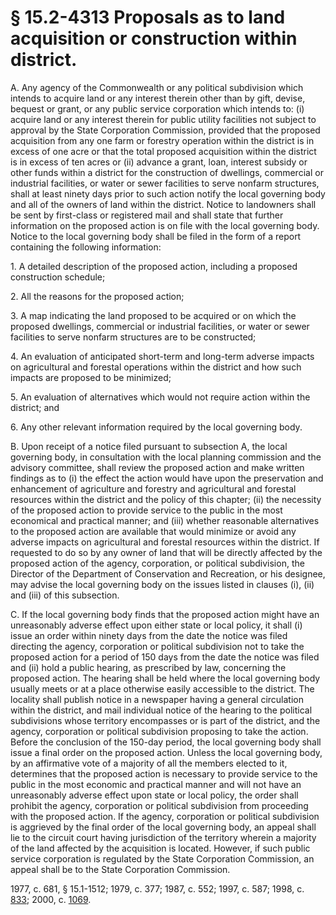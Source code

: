 # § 15.2-4313 Proposals as to land acquisition or construction within district.

<p>A. Any agency of the Commonwealth or any political subdivision which intends to acquire land or any interest therein other than by gift, devise, bequest or grant, or any public service corporation which intends to: (i) acquire land or any interest therein for public utility facilities not subject to approval by the State Corporation Commission, provided that the proposed acquisition from any one farm or forestry operation within the district is in excess of one acre or that the total proposed acquisition within the district is in excess of ten acres or (ii) advance a grant, loan, interest subsidy or other funds within a district for the construction of dwellings, commercial or industrial facilities, or water or sewer facilities to serve nonfarm structures, shall at least ninety days prior to such action notify the local governing body and all of the owners of land within the district. Notice to landowners shall be sent by first-class or registered mail and shall state that further information on the proposed action is on file with the local governing body. Notice to the local governing body shall be filed in the form of a report containing the following information:</p><p>1. A detailed description of the proposed action, including a proposed construction schedule;</p><p>2. All the reasons for the proposed action;</p><p>3. A map indicating the land proposed to be acquired or on which the proposed dwellings, commercial or industrial facilities, or water or sewer facilities to serve nonfarm structures are to be constructed;</p><p>4. An evaluation of anticipated short-term and long-term adverse impacts on agricultural and forestal operations within the district and how such impacts are proposed to be minimized;</p><p>5. An evaluation of alternatives which would not require action within the district; and</p><p>6. Any other relevant information required by the local governing body.</p><p>B. Upon receipt of a notice filed pursuant to subsection A, the local governing body, in consultation with the local planning commission and the advisory committee, shall review the proposed action and make written findings as to (i) the effect the action would have upon the preservation and enhancement of agriculture and forestry and agricultural and forestal resources within the district and the policy of this chapter; (ii) the necessity of the proposed action to provide service to the public in the most economical and practical manner; and (iii) whether reasonable alternatives to the proposed action are available that would minimize or avoid any adverse impacts on agricultural and forestal resources within the district. If requested to do so by any owner of land that will be directly affected by the proposed action of the agency, corporation, or political subdivision, the Director of the Department of Conservation and Recreation, or his designee, may advise the local governing body on the issues listed in clauses (i), (ii) and (iii) of this subsection.</p><p>C. If the local governing body finds that the proposed action might have an unreasonably adverse effect upon either state or local policy, it shall (i) issue an order within ninety days from the date the notice was filed directing the agency, corporation or political subdivision not to take the proposed action for a period of 150 days from the date the notice was filed and (ii) hold a public hearing, as prescribed by law, concerning the proposed action. The hearing shall be held where the local governing body usually meets or at a place otherwise easily accessible to the district. The locality shall publish notice in a newspaper having a general circulation within the district, and mail individual notice of the hearing to the political subdivisions whose territory encompasses or is part of the district, and the agency, corporation or political subdivision proposing to take the action. Before the conclusion of the 150-day period, the local governing body shall issue a final order on the proposed action. Unless the local governing body, by an affirmative vote of a majority of all the members elected to it, determines that the proposed action is necessary to provide service to the public in the most economic and practical manner and will not have an unreasonably adverse effect upon state or local policy, the order shall prohibit the agency, corporation or political subdivision from proceeding with the proposed action. If the agency, corporation or political subdivision is aggrieved by the final order of the local governing body, an appeal shall lie to the circuit court having jurisdiction of the territory wherein a majority of the land affected by the acquisition is located. However, if such public service corporation is regulated by the State Corporation Commission, an appeal shall be to the State Corporation Commission.</p><p>1977, c. 681, § 15.1-1512; 1979, c. 377; 1987, c. 552; 1997, c. 587; 1998, c. <a href='http://lis.virginia.gov/cgi-bin/legp604.exe?981+ful+CHAP0833'>833</a>; 2000, c. <a href='http://lis.virginia.gov/cgi-bin/legp604.exe?001+ful+CHAP1069'>1069</a>.</p>